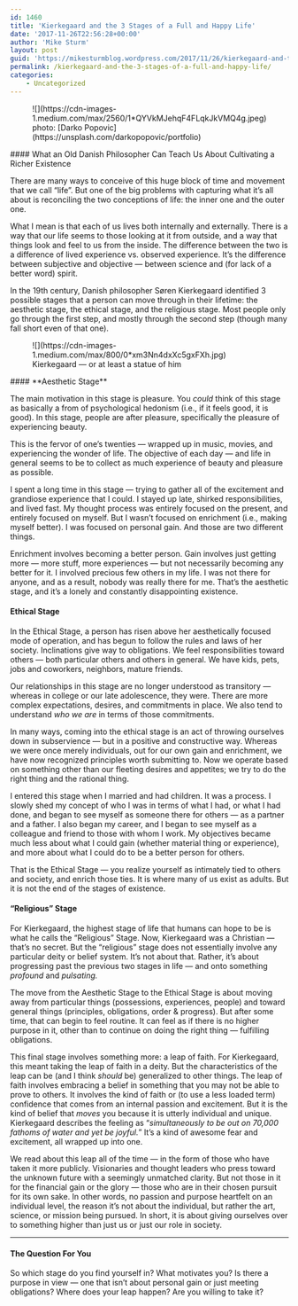 ```yaml
---
id: 1460
title: 'Kierkegaard and the 3 Stages of a Full and Happy Life'
date: '2017-11-26T22:56:28+00:00'
author: 'Mike Sturm'
layout: post
guid: 'https://mikesturmblog.wordpress.com/2017/11/26/kierkegaard-and-the-3-stages-of-a-full-and-happy-life/'
permalink: /kierkegaard-and-the-3-stages-of-a-full-and-happy-life/
categories:
    - Uncategorized
---
```


<figure class="wp-caption">![](https://cdn-images-1.medium.com/max/2560/1*QYVkMJehqF4FLqkJkVMQ4g.jpeg)<figcaption class="wp-caption-text">photo: [Darko Popovic](https://unsplash.com/darkopopovic/portfolio)</figcaption></figure>#### What an Old Danish Philosopher Can Teach Us About Cultivating a Richer Existence

There are many ways to conceive of this huge block of time and movement that we call “life”. But one of the big problems with capturing what it’s all about is reconciling the two conceptions of life: the inner one and the outer one.

What I mean is that each of us lives both internally and externally. There is a way that our life seems to those looking at it from outside, and a way that things look and feel to us from the inside. The difference between the two is a difference of lived experience vs. observed experience. It’s the difference between subjective and objective — between science and (for lack of a better word) spirit.

In the 19th century, Danish philosopher Søren Kierkegaard identified 3 possible stages that a person can move through in their lifetime: the aesthetic stage, the ethical stage, and the religious stage. Most people only go through the first step, and mostly through the second step (though many fall short even of that one).

<figure class="wp-caption">![](https://cdn-images-1.medium.com/max/800/0*xm3Nn4dxXc5gxFXh.jpg)<figcaption class="wp-caption-text">Kierkegaard — or at least a statue of him</figcaption></figure>#### **Aesthetic Stage**

The main motivation in this stage is pleasure. You *could* think of this stage as basically a from of psychological hedonism (i.e., if it feels good, it is good). In this stage, people are after pleasure, specifically the pleasure of experiencing beauty.

This is the fervor of one’s twenties — wrapped up in music, movies, and experiencing the wonder of life. The objective of each day — and life in general seems to be to collect as much experience of beauty and pleasure as possible.

I spent a long time in this stage — trying to gather all of the excitement and grandiose experience that I could. I stayed up late, shirked responsibilities, and lived fast. My thought process was entirely focused on the present, and entirely focused on myself. But I wasn’t focused on enrichment (i.e., making myself better). I was focused on personal gain. And those are two different things.

Enrichment involves becoming a better person. Gain involves just getting more — more stuff, more experiences — but not necessarily becoming any better for it. I involved precious few others in my life. I was not there for anyone, and as a result, nobody was really there for me. That’s the aesthetic stage, and it’s a lonely and constantly disappointing existence.

#### **Ethical Stage**

In the Ethical Stage, a person has risen above her aesthetically focused mode of operation, and has begun to follow the rules and laws of her society. Inclinations give way to obligations. We feel responsibilities toward others — both particular others and others in general. We have kids, pets, jobs and coworkers, neighbors, mature friends.

Our relationships in this stage are no longer understood as transitory — whereas in college or our late adolescence, they were. There are more complex expectations, desires, and commitments in place. We also tend to understand *who we are* in terms of those commitments.

In many ways, coming into the ethical stage is an act of throwing ourselves down in subservience — but in a positive and constructive way. Whereas we were once merely individuals, out for our own gain and enrichment, we have now recognized principles worth submitting to. Now we operate based on something other than our fleeting desires and appetites; we try to do the right thing and the rational thing.

I entered this stage when I married and had children. It was a process. I slowly shed my concept of who I was in terms of what I had, or what I had done, and began to see myself as someone there for others — as a partner and a father. I also began my career, and I began to see myself as a colleague and friend to those with whom I work. My objectives became much less about what I could gain (whether material thing or experience), and more about what I could do to be a better person for others.

That is the Ethical Stage — you realize yourself as intimately tied to others and society, and enrich those ties. It is where many of us exist as adults. But it is not the end of the stages of existence.

#### **“Religious” Stage**

For Kierkegaard, the highest stage of life that humans can hope to be is what he calls the “Religious” Stage. Now, Kierkegaard was a Christian — that’s no secret. But the “religious” stage does not essentially involve any particular deity or belief system. It’s not about that. Rather, it’s about progressing past the previous two stages in life — and onto something *profound* and *pulsating.*

The move from the Aesthetic Stage to the Ethical Stage is about moving away from particular things (possessions, experiences, people) and toward general things (principles, obligations, order &amp; progress). But after some time, that can begin to feel routine. It can feel as if there is no higher purpose in it, other than to continue on doing the right thing — fulfilling obligations.

This final stage involves something more: a leap of faith. For Kierkegaard, this meant taking the leap of faith in a deity. But the characteristics of the leap can be (and I think *should* be) generalized to other things. The leap of faith involves embracing a belief in something that you may not be able to prove to others. It involves the kind of faith or (to use a less loaded term) confidence that comes from an internal passion and excitement. But it is the kind of belief that *moves* you because it is utterly individual and unique. Kierkegaard describes the feeling as “*simultaneously to be out on 70,000 fathoms of water and yet be joyful.*” It’s a kind of awesome fear and excitement, all wrapped up into one.

We read about this leap all of the time — in the form of those who have taken it more publicly. Visionaries and thought leaders who press toward the unknown future with a seemingly unmatched clarity. But not those in it for the financial gain or the glory — those who are in their chosen pursuit for its own sake. In other words, no passion and purpose heartfelt on an individual level, the reason it’s not about the individual, but rather the art, science, or mission being pursued. In short, it is about giving ourselves over to something higher than just us or just our role in society.

---

#### The Question For You

So which stage do you find yourself in? What motivates you? Is there a purpose in view — one that isn’t about personal gain or just meeting obligations? Where does your leap happen? Are you willing to take it?